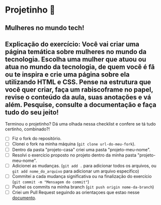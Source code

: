 # Projetinho 📓  

## Mulheres no mundo tech!

Explicação do exercício: Você vai criar uma página temática  sobre  mulheres no mundo da tecnologia.
Escolha uma mulher  que atuou ou atua no mundo da tecnologia, de quem você é fã ou te inspira e crie uma página sobre ela utilizando HTML e CSS.
Pense na estrutura que você quer criar, faça um rabiscoframe no papel, revise o conteúdo da aula, suas anotações e vá além. Pesquise, consulte a documentação e faça tudo do seu jeito!
---

Terminou o projetinho? Dá uma olhada nessa checklist e confere se tá tudo certinho, combinado?!

- [ ] Fiz o fork do repositório.
- [ ] Clonei o fork na minha máquina (`git clone url-do-meu-fork`).
- [ ] Dentro da pasta "projeto-casa" criei uma pasta "projeto-meu-nome".
- [ ] Resolvi o exercício proposto no projeto dentro da minha pasta "projeto-meu-nome".
- [ ] Adicionei as mudanças. (`git add .` para adicionar todos os arquivos, ou `git add nome_do_arquivo` para adicionar um arquivo específico)
- [ ] Commitei a cada mudança significativa ou na finalização do exercício (`git commit -m "Mensagem do commit"`)
- [ ] Pushei os commits na minha branch (`git push origin nome-da-branch`)
- [ ] Criei um Pull Request seguindo as orientaçoes que estao nesse [documento](https://github.com/mflilian/repo-example/blob/main/exercicios/projeto-casa/instrucoes-pull-request.md).
